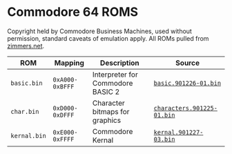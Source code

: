 # Commodore 64 ROMS

Copyright held by Commodore Business Machines, used without permission, standard caveats of emulation apply.
All ROMs pulled from [zimmers.net](http://www.zimmers.net/anonftp/pub/cbm/firmware/computers/c64/).

| ROM          | Mapping         | Description                       | Source                                                                                                               |
| ------------ | --------------- | --------------------------------- | -------------------------------------------------------------------------------------------------------------------- |
| `basic.bin`  | `0xA000-0xBFFF` | Interpreter for Commodore BASIC 2 | [`basic.901226-01.bin`](http://www.zimmers.net/anonftp/pub/cbm/firmware/computers/c64/basic.901226-01.bin)           |
| `char.bin`   | `0xD000-0xDFFF` | Character bitmaps for graphics    | [`characters.901225-01.bin`](http://www.zimmers.net/anonftp/pub/cbm/firmware/computers/c64/characters.901225-01.bin) |
| `kernal.bin` | `0xE000-0xFFFF` | Commodore Kernal                  | [`kernal.901227-03.bin`](http://www.zimmers.net/anonftp/pub/cbm/firmware/computers/c64/kernal.901227-03.bin)         |
